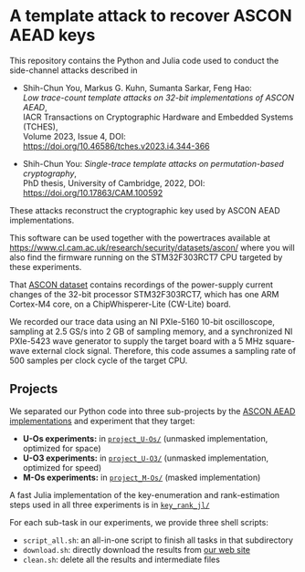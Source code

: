 # A template attack to recover ASCON AEAD keys

This repository contains the Python and Julia code used to conduct the
side-channel attacks described in

 -  Shih-Chun You, Markus G. Kuhn, Sumanta Sarkar, Feng Hao:   
    _Low trace-count template attacks on 32-bit implementations of ASCON AEAD_,  
    IACR Transactions on Cryptographic Hardware and Embedded Systems (TCHES),  
    Volume 2023, Issue 4, DOI: https://doi.org/10.46586/tches.v2023.i4.344-366  

 -  Shih-Chun You: _Single-trace template attacks on permutation-based cryptography_,  
    PhD thesis, University of Cambridge, 2022,
    DOI: https://doi.org/10.17863/CAM.100592  

These attacks reconstruct the cryptographic key used by ASCON AEAD implementations.

This software can be used together with the powertraces available at
https://www.cl.cam.ac.uk/research/security/datasets/ascon/ where you
will also find the firmware running on the STM32F303RCT7 CPU targeted
by these experiments.

That [ASCON dataset](https://www.cl.cam.ac.uk/research/security/datasets/ascon/) contains recordings of the power-supply current changes of the 32-bit processor STM32F303RCT7, which has one ARM Cortex-M4 core, on a ChipWhisperer-Lite (CW-Lite) board.

We recorded our trace data using an NI PXIe-5160 10-bit oscilloscope, sampling at 2.5 GS/s into 2 GB of sampling memory, and a synchronized NI PXIe-5423 wave generator to supply the target board with a 5 MHz square-wave external clock signal. Therefore, this code assumes a sampling rate of 500 samples per clock cycle of the target CPU.

## Projects

We separated our Python code into three sub-projects by the [ASCON AEAD implementations](https://www.cl.cam.ac.uk/research/security/datasets/ascon/src_recording/ascon_src_website.zip) and experiment that they target:

 -  **U-Os experiments:** in [`project_U-Os/`](project_U-Os/) (unmasked implementation, optimized for space)
 -  **U-O3 experiments:** in [`project_U-O3/`](project_U-O3/) (unmasked implementation, optimized for speed)
 -  **M-Os experiments:** in [`project_M-Os/`](project_M-Os/) (masked implementation)

A fast Julia implementation of the key-enumeration and rank-estimation steps used in all three experiments is in [`key_rank_jl/`](key_rank_jl/)

For each sub-task in our experiments, we provide three shell scripts:

 -  `script_all.sh`: an all-in-one script to finish all tasks in that subdirectory
 -  `download.sh`: directly download the results from [our web site](https://www.cl.cam.ac.uk/research/security/datasets/ascon/)
 -  `clean.sh`: delete all the results and intermediate files
